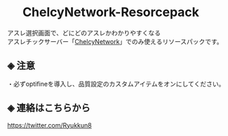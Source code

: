 # &nbsp;　ChelcyNetwork-Resorcepack
アスレ選択画面で、どにどのアスレかわかりやすくなる<br>
アスレチックサーバー「[ChelcyNetwork](https://www.mchel.net/)」でのみ使えるリソースパックです。

## ◈ 注意
・必ずoptifineを導入し、品質設定のカスタムアイテムをオンにしてください。

## ◈ 連絡はこちらから
https://twitter.com/Ryukkun8

